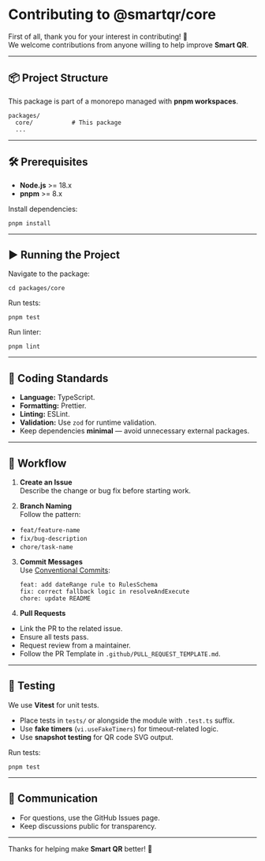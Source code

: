 # Contributing to @smartqr/core

First of all, thank you for your interest in contributing! 🚀  
We welcome contributions from anyone willing to help improve **Smart QR**.

---

## 📦 Project Structure

This package is part of a monorepo managed with **pnpm workspaces**.

```
packages/
  core/           # This package
  ...
```

---

## 🛠 Prerequisites

- **Node.js** >= 18.x
- **pnpm** >= 8.x

Install dependencies:

    pnpm install

---

## ▶ Running the Project

Navigate to the package:

    cd packages/core

Run tests:

    pnpm test

Run linter:

    pnpm lint

---

## 📐 Coding Standards

- **Language:** TypeScript.
- **Formatting:** Prettier.
- **Linting:** ESLint.
- **Validation:** Use `zod` for runtime validation.
- Keep dependencies **minimal** — avoid unnecessary external packages.

---

## 🔄 Workflow

1. **Create an Issue**  
   Describe the change or bug fix before starting work.

2. **Branch Naming**  
   Follow the pattern:
  - `feat/feature-name`
  - `fix/bug-description`
  - `chore/task-name`

3. **Commit Messages**  
   Use [Conventional Commits](https://www.conventionalcommits.org/):
   ```
   feat: add dateRange rule to RulesSchema
   fix: correct fallback logic in resolveAndExecute
   chore: update README
   ```

4. **Pull Requests**
  - Link the PR to the related issue.
  - Ensure all tests pass.
  - Request review from a maintainer.
  - Follow the PR Template in `.github/PULL_REQUEST_TEMPLATE.md`.

---

## 🧪 Testing

We use **Vitest** for unit tests.

- Place tests in `tests/` or alongside the module with `.test.ts` suffix.
- Use **fake timers** (`vi.useFakeTimers`) for timeout-related logic.
- Use **snapshot testing** for QR code SVG output.

Run tests:

    pnpm test

---

## 💬 Communication

- For questions, use the GitHub Issues page.
- Keep discussions public for transparency.

---

Thanks for helping make **Smart QR** better! 💙
